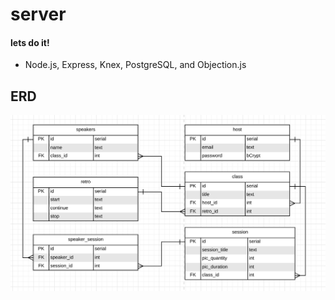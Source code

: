# server
#### lets do it!

- Node.js, Express, Knex, PostgreSQL, and Objection.js

## ERD

![ERD](ERD/OffCuff-ERD.png)
